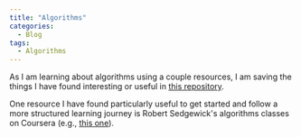 ```yaml
---
title: "Algorithms"
categories:
  - Blog
tags:
  - Algorithms
---
```


As I am learning about algorithms using a couple resources, I am saving the things I have found interesting or
useful in [this repository][algo-repo].

One resource I have found particularly useful to get started and follow a more structured learning journey 
is Robert Sedgewick's algorithms classes on Coursera (e.g., [this one][coursera-sedgewick]).

[algo-repo]: https://github.com/GabCaz/quant-algorithms
[coursera-sedgewick]: https://www.coursera.org/learn/algorithms-part1
